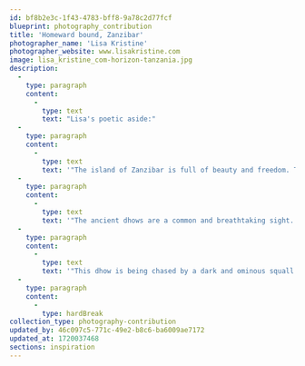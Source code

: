 ```yaml
---
id: bf8b2e3c-1f43-4783-bff8-9a78c2d77fcf
blueprint: photography_contribution
title: 'Homeward bound, Zanzibar'
photographer_name: 'Lisa Kristine'
photographer_website: www.lisakristine.com
image: lisa_kristine_com-horizon-tanzania.jpg
description:
  -
    type: paragraph
    content:
      -
        type: text
        text: "Lisa's poetic aside:"
  -
    type: paragraph
    content:
      -
        type: text
        text: '"The island of Zanzibar is full of beauty and freedom. The tiny, idyllic haven boasts faraway beaches, old romantic architecture, and tropical skies casting ever-changing shadows on the rich sea.'
  -
    type: paragraph
    content:
      -
        type: text
        text: '"The ancient dhows are a common and breathtaking sight. They glide by, sails full of humid, strong wind, carrying people to their destinations. They are the revered vessels of fisherman and the vehicle for the carefree sea-goer. But mostly, in their old and earthy character, the dhow contains a mystical quality which sets them apart from other sail boats.'
  -
    type: paragraph
    content:
      -
        type: text
        text: '"This dhow is being chased by a dark and ominous squall. The rich ocean and brooding sky makes a memorable backdrop for the hand crafted vessel."'
  -
    type: paragraph
    content:
      -
        type: hardBreak
collection_type: photography-contribution
updated_by: 46c097c5-771c-49e2-b8c6-ba6009ae7172
updated_at: 1720037468
sections: inspiration
---
```

